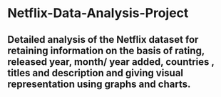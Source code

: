 # Netflix-Data-Analysis-Project

## Detailed analysis of the Netflix dataset for retaining information on the basis of rating, released year, month/ year added, countries , titles and description and giving visual representation using graphs and charts.
